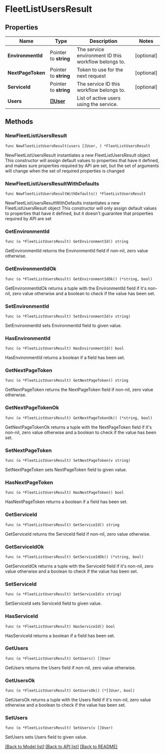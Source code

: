 # FleetListUsersResult

## Properties

Name | Type | Description | Notes
------------ | ------------- | ------------- | -------------
**EnvironmentId** | Pointer to **string** | The service environment ID this workflow belongs to. | [optional] 
**NextPageToken** | Pointer to **string** | Token to use for the next request | [optional] 
**ServiceId** | Pointer to **string** | The service ID this workflow belongs to. | [optional] 
**Users** | [**[]User**](User.md) | List of active users using the service. | 

## Methods

### NewFleetListUsersResult

`func NewFleetListUsersResult(users []User, ) *FleetListUsersResult`

NewFleetListUsersResult instantiates a new FleetListUsersResult object
This constructor will assign default values to properties that have it defined,
and makes sure properties required by API are set, but the set of arguments
will change when the set of required properties is changed

### NewFleetListUsersResultWithDefaults

`func NewFleetListUsersResultWithDefaults() *FleetListUsersResult`

NewFleetListUsersResultWithDefaults instantiates a new FleetListUsersResult object
This constructor will only assign default values to properties that have it defined,
but it doesn't guarantee that properties required by API are set

### GetEnvironmentId

`func (o *FleetListUsersResult) GetEnvironmentId() string`

GetEnvironmentId returns the EnvironmentId field if non-nil, zero value otherwise.

### GetEnvironmentIdOk

`func (o *FleetListUsersResult) GetEnvironmentIdOk() (*string, bool)`

GetEnvironmentIdOk returns a tuple with the EnvironmentId field if it's non-nil, zero value otherwise
and a boolean to check if the value has been set.

### SetEnvironmentId

`func (o *FleetListUsersResult) SetEnvironmentId(v string)`

SetEnvironmentId sets EnvironmentId field to given value.

### HasEnvironmentId

`func (o *FleetListUsersResult) HasEnvironmentId() bool`

HasEnvironmentId returns a boolean if a field has been set.

### GetNextPageToken

`func (o *FleetListUsersResult) GetNextPageToken() string`

GetNextPageToken returns the NextPageToken field if non-nil, zero value otherwise.

### GetNextPageTokenOk

`func (o *FleetListUsersResult) GetNextPageTokenOk() (*string, bool)`

GetNextPageTokenOk returns a tuple with the NextPageToken field if it's non-nil, zero value otherwise
and a boolean to check if the value has been set.

### SetNextPageToken

`func (o *FleetListUsersResult) SetNextPageToken(v string)`

SetNextPageToken sets NextPageToken field to given value.

### HasNextPageToken

`func (o *FleetListUsersResult) HasNextPageToken() bool`

HasNextPageToken returns a boolean if a field has been set.

### GetServiceId

`func (o *FleetListUsersResult) GetServiceId() string`

GetServiceId returns the ServiceId field if non-nil, zero value otherwise.

### GetServiceIdOk

`func (o *FleetListUsersResult) GetServiceIdOk() (*string, bool)`

GetServiceIdOk returns a tuple with the ServiceId field if it's non-nil, zero value otherwise
and a boolean to check if the value has been set.

### SetServiceId

`func (o *FleetListUsersResult) SetServiceId(v string)`

SetServiceId sets ServiceId field to given value.

### HasServiceId

`func (o *FleetListUsersResult) HasServiceId() bool`

HasServiceId returns a boolean if a field has been set.

### GetUsers

`func (o *FleetListUsersResult) GetUsers() []User`

GetUsers returns the Users field if non-nil, zero value otherwise.

### GetUsersOk

`func (o *FleetListUsersResult) GetUsersOk() (*[]User, bool)`

GetUsersOk returns a tuple with the Users field if it's non-nil, zero value otherwise
and a boolean to check if the value has been set.

### SetUsers

`func (o *FleetListUsersResult) SetUsers(v []User)`

SetUsers sets Users field to given value.



[[Back to Model list]](../README.md#documentation-for-models) [[Back to API list]](../README.md#documentation-for-api-endpoints) [[Back to README]](../README.md)


